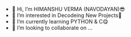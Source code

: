 - 👋 Hi, I’m HIMANSHU VERMA (NAVODAYAN)😎
- 👀 I’m interested in Decodeing New Projects🤗
- 🌱 I’m currently learning PYTHON & C😋
- 💞️ I’m looking to collaborate on ...

<!---
NAVODAYAN3301/NAVODAYAN3301 is a ✨ special ✨ repository because its `README.md` (this file) appears on your GitHub profile.
You can click the Preview link to take a look at your changes.
--->
